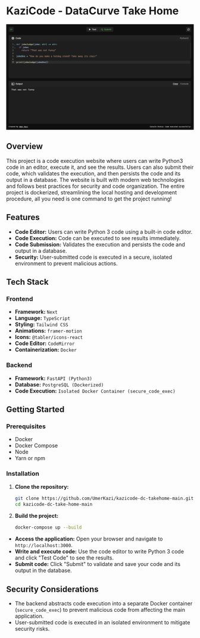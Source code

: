 # KaziCode - DataCurve Take Home

![KaziCode](https://github.com/UmerKazi/kazicode-dc-take-home/blob/main/readme_images/app_ss.png?raw=true)

## Overview

This project is a code execution website where users can write Python3 code in an editor, execute it, and see the results. Users can also submit their code, which validates the execution, and then persists the code and its output in a database. The website is built with modern web technologies and follows best practices for security and code organization. The entire project is dockerized, streamlining the local hosting and development procedure, all you need is one command to get the project running!

## Features

- **Code Editor:** Users can write Python 3 code using a built-in code editor.
- **Code Execution:** Code can be executed to see results immediately.
- **Code Submission:** Validates the execution and persists the code and output in a database.
- **Security:** User-submitted code is executed in a secure, isolated environment to prevent malicious actions.

## Tech Stack

### Frontend

- **Framework:** `Next`
- **Language:** `TypeScript`
- **Styling:** `Tailwind CSS`
- **Animations:** `framer-motion`
- **Icons:** `@tabler/icons-react`
- **Code Editor:** `CodeMirror`
- **Containerization:** `Docker`

### Backend

- **Framework:** `FastAPI (Python3)`
- **Database:** `PostgreSQL (Dockerized)`
- **Code Execution:** `Isolated Docker Container (secure_code_exec)`

## Getting Started

### Prerequisites

- Docker
- Docker Compose
- Node
- Yarn or npm

### Installation

1. **Clone the repository:**

   ```bash
   git clone https://github.com/UmerKazi/kazicode-dc-takehome-main.git
   cd kazicode-dc-take-home-main
   ```

2. **Build the project:**
   ```bash
   docker-compose up --build
   ```

- **Access the application:** Open your browser and navigate to `http://localhost:3000`.
- **Write and execute code:** Use the code editor to write Python 3 code and click "Test Code" to see the results.
- **Submit code:** Click "Submit" to validate and save your code and its output in the database.

## Security Considerations

- The backend abstracts code execution into a separate Docker container (`secure_code_exec`) to prevent malicious code from affecting the main application.
- User-submitted code is executed in an isolated environment to mitigate security risks.
